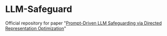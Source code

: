 # LLM-Safeguard

Official repository for paper "[Prompt-Driven LLM Safeguarding via Directed Representation Optimization](https://arxiv.org/abs/2401.18018)"